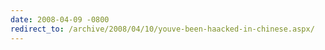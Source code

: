 ```yaml
---
date: 2008-04-09 -0800
redirect_to: /archive/2008/04/10/youve-been-haacked-in-chinese.aspx/
---
```

